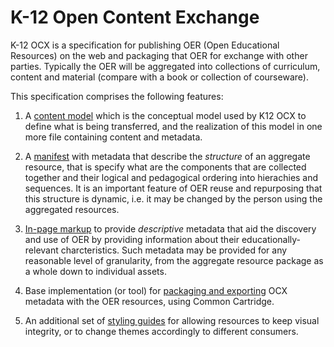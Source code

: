 # K-12 Open Content Exchange

K-12 OCX is a specification for publishing OER (Open Educational Resources) on the web and packaging
that OER for exchange with other parties. Typically the OER will be aggregated into collections of curriculum, content and material (compare with a book or collection of courseware).

This specification comprises the following features:

1. A [content model](contentmodel.md) which is the conceptual model used by K12 OCX to define what is being transferred, and the realization of this model in one more file containing content and metadata.

2. A [manifest](manifest/) with metadata that describe the *structure* of an aggregate resource, that is specify what are the components that are collected together and their logical and pedagogical ordering into hierachies and sequences. It is an important feature of OER reuse and repurposing that this structure is dynamic, i.e. it may be changed by the person using the aggregated resources.

3. [In-page markup](inpage/markup) to provide *descriptive* metadata that aid the discovery and use of OER by providing information about their educationally-relevant charcteristics. Such metadata may be provided for any reasonable level of granularity, from the aggregate resource package as a whole down to individual assets.

4. Base implementation (or tool) for [packaging and exporting](packaging) OCX metadata with the OER resources, using Common Cartridge.

5. An additional set of [styling guides](styling) for allowing resources to keep visual integrity, or to change themes accordingly to different consumers.
